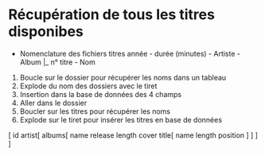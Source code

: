 # Récupération de tous les titres disponibes

- Nomenclature des fichiers titres
  année - durée (minutes) - Artiste - Album
  |_ n° titre - Nom

1. Boucle sur le dossier pour récupérer les noms dans un tableau
2. Explode du nom des dossiers avec le tiret
3. Insertion dans la base de données des 4 champs
4. Aller dans le dossier
5. Boucler sur les titres pour récupérer les noms
6. Explode sur le tiret pour insérer les titres en base de données


[
  id
  artist[ 
      albums[
        name
        release
        length
        cover
        title[
          name
          length
          position
        ]
    ]
  ]
]